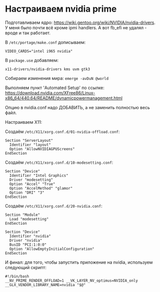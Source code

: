 # Настраиваем nvidia prime

Подготавливаем ядро: https://wiki.gentoo.org/wiki/NVIDIA/nvidia-drivers.
У меня было почти всё кроме ipmi handlers. А вот fb_efi не удалял - вроде и так работает.

В `/etc/portage/make.conf` дописываем:

```
VIDEO_CARDS="intel i965 nvidia"
```

В `package.use` добавляем:

```
x11-drivers/nvidia-drivers kms uvm gtk3
```

Собираем изменения мира: `emerge -avDuN @world`

Выполняем пункт 'Automated Setup' по ссылке: https://download.nvidia.com/XFree86/Linux-x86_64/440.64/README/dynamicpowermanagement.html

Опцию в nvidia.conf надо ДОБАВИТЬ, а не заменить полностью весь файл.

Настраиваем X11:

Создаём `/etc/X11/xorg.conf.d/01-nvidia-offload.conf`:

```
Section "ServerLayout"
  Identifier "layout"
  Option "AllowNVIDIAGPUScreens"
EndSection
```

Создаём `/etc/X11/xorg.conf.d/10-modesetting.conf`:

```
Section "Device"
  Identifier "Intel Graphics"
  Driver "modesetting"
  Option "Accel" "True"
  Option "AccelMethod" "glamor"
  Option "DRI" "3"
EndSection
```

Создаём `/etc/X11/xorg.conf.d/20-nvidia.conf`:

```
Section "Module"
  Load "modesetting"
EndSection

Section "Device"
  Identifier "nvidia"
  Driver "nvidia"
  BusID "PCI:1:0:0"
  Option "AllowEmptyInitialConfiguration"
EndSection
```

И финал: для того, чтобы запустить приложение на nvidia, используем следующий скрипт:

```
#!/bin/bash
__NV_PRIME_RENDER_OFFLOAD=1 __VK_LAYER_NV_optimus=NVIDIA_only __GLX_VENDOR_LIBRARY_NAME=nvidia "$@"
```
